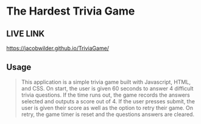 # The Hardest Trivia Game

## LIVE LINK

https://jacobwilder.github.io/TriviaGame/

## Usage

> This application is a simple trivia game built with Javascript, HTML, and CSS. On start, the user is given 60 seconds to answer 4 difficult trivia questions. If the time runs out, the game records the answers selected and outputs a score out of 4. If the user presses submit, the user is given their score as well as the option to retry their game. On retry, the game timer is reset and the questions answers are cleared.



